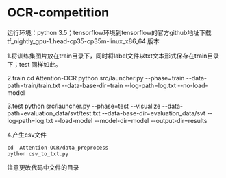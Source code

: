 # OCR-competition
运行环境：python 3.5；tensorflow环境到tensorflow的官方github地址下载  tf_nightly_gpu-1.head-cp35-cp35m-linux_x86_64 版本



1.将训练集图片放在train目录下，同时将label文件以txt文本形式保存在train目录下；test 同样如此。


2.train
    cd Attention-OCR
    python src/launcher.py --phase=train --data-path=train/train.txt --data-base-dir=train --log-path=log.txt --no-load-model

3.test
    python src/launcher.py --phase=test --visualize --data-path=evaluation_data/svt/test.txt --data-base-dir=evaluation_data/svt --log-path=log.txt --load-model --model-dir=model --output-dir=results

4.产生csv文件

    cd  Attention-OCR/data_preprocess
    python csv_to_txt.py

注意更改代码中文件的目录
